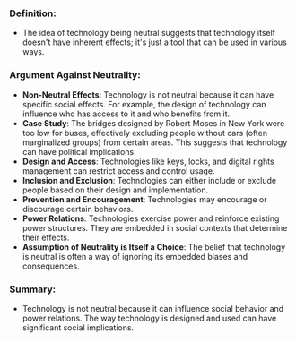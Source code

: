 ### Definition:
+ The idea of technology being neutral suggests that technology itself doesn't have inherent effects; it's just a tool that can be used in various ways.
### Argument Against Neutrality:
- **Non-Neutral Effects**: Technology is not neutral because it can have specific social effects. For example, the design of technology can influence who has access to it and who benefits from it.
- **Case Study**: The bridges designed by Robert Moses in New York were too low for buses, effectively excluding people without cars (often marginalized groups) from certain areas. This suggests that technology can have political implications.
- **Design and Access**: Technologies like keys, locks, and digital rights management can restrict access and control usage.
- **Inclusion and Exclusion**: Technologies can either include or exclude people based on their design and implementation.
- **Prevention and Encouragement**: Technologies may encourage or discourage certain behaviors.
- **Power Relations**: Technologies exercise power and reinforce existing power structures. They are embedded in social contexts that determine their effects.
- **Assumption of Neutrality is Itself a Choice**: The belief that technology is neutral is often a way of ignoring its embedded biases and consequences.
### Summary: 
+ Technology is not neutral because it can influence social behavior and power relations. The way technology is designed and used can have significant social implications.